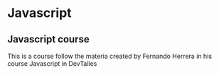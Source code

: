 # Javascript

## Javascript course

This is a course follow the materia created by Fernando Herrera in his course Javascript in DevTalles